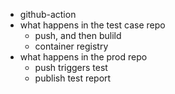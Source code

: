 - github-action
- what happens in the test case repo
    - push, and then bulild
    - container registry
- what happens in the prod repo
    - push triggers test
    - publish test report